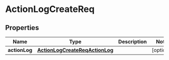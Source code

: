 # ActionLogCreateReq

## Properties
Name | Type | Description | Notes
------------ | ------------- | ------------- | -------------
**actionLog** | [**ActionLogCreateReqActionLog**](ActionLogCreateReqActionLog.md) |  |  [optional]
